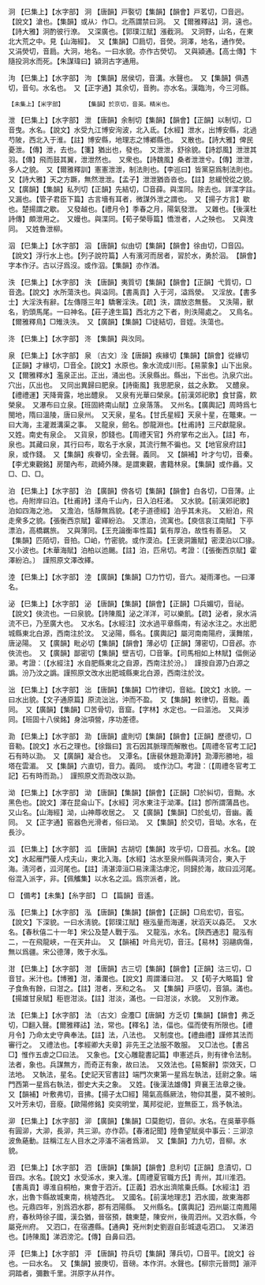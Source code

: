 <!-- { "loadSidebar": true } -->
泂	【巳集上】【水字部】	泂	【唐韻】戸褧切【集韻】【韻會】戸茗切，□音迥。【說文】滄也。【集韻】或从冫作□。北燕謂禁曰泂。　又【爾雅釋詁】泂，遠也。【詩大雅】泂酌彼行潦。　又深廣也。【郭璞江賦】漲截泂。　又泂野，山名，在東北大荒之中。見【山海經】。　又【集韻】□扃切，音熒。泂澤，地名，通作熒。　又涓熒切，音扃。大泂，地名。一曰水貌。亦作古熒切。　又與潁通。【高士傳】卞隨投泂水而死。【朱謀瑋曰】潁泂古字通用。

泃	【巳集上】【水字部】	泃	【集韻】居侯切，音溝。水聲也。　又【集韻】俱遇切，音句。水名也。　又【正字通】其余切，音朐。亦水名。漢臨泃，今三河縣。

	【未集上】【米字部】		【集韻】於京切，音英。精米也。

泄	【巳集上】【水字部】	泄	【唐韻】余制切【集韻】【韻會】【正韻】以制切，□音曳。水名。【說文】水受九江博安洵波，北入氐。【水經】泄水，出博安縣，北過芍陂，西北入于淮。【註】博安縣，地理志之博鄕縣也。　又散也。【詩大雅】俾民憂泄。【傳】泄，去也。【箋】猶出也，發也。　又泄泄，舒徐貌。【詩邶風】泄泄其羽。【傳】飛而鼓其翼，泄泄然也。　又衆也。【詩魏風】桑者泄泄兮。【傳】泄泄，多人之貌。　又【爾雅釋訓】憲憲泄泄，制法則也。【李巡曰】皆黨惡爲制法則也。　又【詩大雅】天之方蹶，無然泄泄。【孟子】泄泄猶沓沓也。【註】怠緩悅從之貌。　又【廣韻】【集韻】私列切【正韻】先結切，□音薛。與渫同。除去也。詳渫字註。　又漏也。【管子君臣下篇】古言墻有耳者，微謀外泄之謂也。　又【揚子方言】歇也。楚揚謂之歇。　又發越也。【禮月令】季春之月，陽氣發泄。　又雜也。【後漢杜詩傳】頗泄用之。　又嫚也。與渫同。【荀子榮辱篇】憍泄者，人之殃也。　又與洩同。　又姓魯泄柳。

泅	【巳集上】【水字部】	泅	【唐韻】似由切【集韻】【韻會】徐由切，□音囚。【說文】浮行水上也。【列子說符篇】人有濱河而居者，習於水，勇於泅。　【韻會】字本作汓。古以汓爲沒。或作泅。【集韻】亦作湭。

泆	【巳集上】【水字部】	泆	【唐韻】夷質切【集韻】【韻會】【正韻】弋質切，□音逸。【說文】水所蕩泆也。與溢同。【書禹貢】入于河，溢爲滎。　又淫放。【書多士】大淫泆有辭。【左傳隱三年】驕奢淫泆。【疏】泆，謂放恣無藝。　又泆陽，獸名，豹頭馬尾。一曰神名。【莊子達生篇】西北方之下者，則泆陽處之。　又鳥名。【爾雅釋鳥】□雉泆泆。　又【廣韻】【集韻】□徒結切，音姪。泆蕩也。

泈	【巳集上】【水字部】	泈	【集韻】與汷同。

泉	【巳集上】【水字部】	泉	〔古文〕洤【唐韻】疾緣切【集韻】【韻會】從緣切【正韻】才緣切，□音全。【說文】水原也。象水流成川形。【易蒙象】山下出泉。　又【爾雅釋水】濫泉正出。正出，涌出也。沃泉縣出。縣出，下出也。氿泉穴出。穴出，仄出也。　又同出異歸曰肥泉。【詩衞風】我思肥泉，兹之永歎。　又醴泉。【禮禮運】天降膏露，地出醴泉。　又泉有光華曰榮泉。【前漢郊祀歌】食甘露，飮榮泉。　又瀑布曰立泉。【班固終南山賦】立泉落落。　又州名。【廣輿記】周時爲七閩地，隋曰溫陵，唐曰泉州。　又天泉，星名。【甘氏星經】天泉十星，在鼈東。一曰大海，主灌漑溝渠之事。　又龍泉，劒名。卽龍淵也。【杜甫詩】三尺獻龍泉。　又姓。南史有泉企。　又貨泉，卽錢也。【周禮天官】外府掌布之出入。【註】布，泉也。其藏曰泉，其行曰布，取名于水泉，其流行無不徧也。又【地官泉府註】泉，或作錢。　又【集韻】疾眷切，全去聲。義同。　又【韻補】叶才勻切，音秦。【李尤東觀銘】房闥內布，疏綺外陳。是謂東觀，書籍林泉。【集韻】或作灥。又□、□、□。

泊	【巳集上】【水字部】	泊	【廣韻】傍各切【集韻】【韻會】白各切，□音薄。止也。舟附岸曰泊。【杜甫詩】漾舟千山內，日入泊枉渚。　又水貌。【前漢郊祀歌】泊如四海之池。　又澹泊，恬靜無爲貌。【老子道德經】泊乎其未兆。　又紛泊，飛走衆多之貌。【張衡西京賦】霍繹紛泊。　又漂泊，流寓也。【庾信哀江南賦】下亭漂泊，高橋羈旅。　又與薄同。【王充論衡率性篇】氣有厚泊，故性有善惡。　又【集韻】匹陌切，音拍。□岶，竹密貌。或作漠泊。【王褒洞簫賦】密漠泊以□猭。　又小波也。【木華海賦】泊柏以迆颺。【註】泊，匹帛切。考證：〔【張衡西京賦】霍澤紛泊。〕　謹照原文澤改繹。 

淕	【巳集上】【水字部】	淕	【廣韻】【集韻】□力竹切，音六。凝雨澤也。一曰澤名。

泌	【巳集上】【水字部】	泌	【唐韻】【集韻】【韻會】【正韻】□兵媚切，音祕。【說文】俠流也。一曰泉貌。【詩陳風】泌之洋洋，可以樂飢。【疏】泌者，泉水涓流不已，乃至廣大也。　又水名。【水經注】汶水過平章縣南，有泌水注之。水出肥城縣東北白源，西南注於汶。　又泌陽，縣名。【廣輿記】屬河南南陽府，漢舞隂，唐泌陽。　又【廣韻】毗必切【集韻】【韻會】薄必切【正韻】薄密切，□音邲。亦俠流也。　又【廣韻】鄙密切【集韻】壁吉切，□音筆。【司馬相如上林賦】偪側泌瀄。考證：〔【水經注】水自肥縣東北之自源，西南注於汾。〕　謹按自源乃白源之譌。汾乃汶之譌。謹照原文改水出肥城縣東北白源，西南注於汶。 

泏	【巳集上】【水字部】	泏	【唐韻】【集韻】□竹律切，音絀。【說文】水貌。一曰水出貌。【文子通原篇】原流泏泏，沖而不盈。　又【集韻】敕律切，音黜。義同。　又【廣韻】【集韻】□苦骨切，音窟。【字林】水定也。一曰漚池。　又與涉同。【班固十八侯銘】身泏項營，序功差德。

泐	【巳集上】【水字部】	泐	【唐韻】盧則切【集韻】【韻會】【正韻】歷德切，□音勒。【說文】水石之理也。【徐鍇曰】言石因其脈理而解散也。【周禮冬官考工記】石有時以泐。　又【廣韻】凝合也。　又潭名。【唐裴休題泐潭詩】泐潭形勝地，祖塔在雲湄。　又【集韻】六直切，音力。義同。　或作氻□。考證：〔【周禮冬官考工記】石有時而泐。〕　謹照原文而泐改以泐。 

泑	【巳集上】【水字部】	泑	【唐韻】【集韻】【韻會】【正韻】□於糾切，音黝。水黑色也。【說文】澤在昆侖山下。【水經】河水東注于泑澤。【註】卽所謂蒲昌也。　又山名。【山海經】泑，山神蓐收居之。　又【廣韻】【集韻】□於虬切，音幽。義同。　又【正字通】窑器色光滑者，俗曰泑。　又【集韻】於交切，音坳。水名，在長沙。

泒	【巳集上】【水字部】	泒	【唐韻】古胡切【集韻】攻乎切，□音孤。水名。【說文】水起雁門葰人戍夫山，東北入海。【水經】沽水至泉州縣與淸河合，東入于海。淸河者，泒河尾也。【註】淸湛漳洹□易淶濡沽虖沱，同歸於海，故曰泒河尾。　俗混入派字，非。【佩觿集】以水名之泒。爲宗派者，訛。

□	【備考】【未集】【糸字部】	□	【篇韻】音遙。

泓	【巳集上】【水字部】	泓	【唐韻】【集韻】【韻會】【正韻】□烏宏切，音宖。【說文】下深貌。一曰水淸貌。【郭璞江賦】極泓量而海運，狀滔天以淼茫。　又水名。【春秋僖二十一年】宋公及楚人戰于泓。　又龍泓，水名。【陝西通志】龍泓有二，一在飛龍峽，一在天井山。　又【韻補】叶烏光切，音汪。【易林】羽翮病傷，無以爲疆。宋公德薄，敗于水泓。

泔	【巳集上】【水字部】	泔	【唐韻】古三切【集韻】【韻會】【正韻】沽三切，□音甘。米汁也。【博雅】泔，潘瀾也。【說文】周謂潘曰泔。　又【荀子大略篇】曾子食魚有餘，曰泔之。【註】泔者，烹和之名。　又【集韻】戸感切，音頷。滿也。【揚雄甘泉賦】秬鬯泔淡。【註】泔淡，滿也。一曰泔淡，水貌。　又別作澉。

法	【巳集上】【水字部】	法	〔古文〕佱灋□【唐韻】方乏切【集韻】【韻會】弗乏切，□翻入聲。【爾雅釋詁】法，常也。【釋名】法，偪也。偪而使有所限也。【禮月令】乃命太史守典奉法。【註】法，八法也。　又制度也。【禮曲禮】謹修其法而審行之。　又禮法也。【孝經卿大夫章】非先王之法服不敢服。　又□法也。【書呂□】惟作五虐之□曰法。　又象也。【文心雕龍書記篇】申憲述兵，則有律令法制。法者，象也。兵謀無方，而奇正有象，故曰法。　又效法也。【易繫辭】崇效天，□法地。　又執法，星名。【史記天官書註】端門次東第一星爲左執法，廷尉之象。端門西第一星爲右執法，御史大夫之象。　又姓。【後漢法雄傳】齊襄王法章之後。　又【韻補】叶敷弗切，音拂。【揚子太□經】陽氣高縣厥法，物仰其墨，莫不被則。　又叶芳未切，音廢。【歐陽修銘】奕奕明堂，萬邦從祀，豈無臣工，爲予執法。

泖	【巳集上】【水字部】	泖	【廣韻】【集韻】□莫飽切，音卯。水名。在吳華亭縣有圓泖，大泖，長泖，共三泖。亦作茆。【春渚記聞】陸魯望賦吳中事云：三泖涼波魚蕝動。註稱江左人目水之渟滀不湍者爲泖。　又【集韻】力九切，音柳。水貌。

泗	【巳集上】【水字部】	泗	【唐韻】【集韻】【韻會】息利切【正韻】息漬切，□音四。水名。【說文】水受泲水，東入淮。【周禮夏官職方氏】靑州，其川淮泗。【書禹貢】導淮自桐柏，東會于泗沂。【正義】泗水出濟隂乗氏縣。【水經注】泗水，出魯卞縣故城東南，桃墟西北。　又國名。【前漢地理志】泗水國，故東海郡也。元鼎四年，別爲泗水郡，郡有泗陽縣。　又州縣名。【廣輿記】泗州屬江南鳳陽府，春秋時徐子國，漢厹猶，晉宿預，魏東楚，陳安州，後周泗州。又泗水縣，今屬兗州府。　又泗口，在宿遷縣。【通典】兗州刺史劉遐自彭城退屯泗口。　又涕泗也。【詩陳風】涕泗滂沱。【傳】自鼻曰泗。

泙	【巳集上】【水字部】	泙	【唐韻】符兵切【集韻】薄兵切，□音平。【說文】谷也。一曰水名。　又【集韻】披庚切，音磅。本作洴。水聲也。【柳宗元晉問】漰泙洞踏者，彌數千里。洴原字从幷作。


